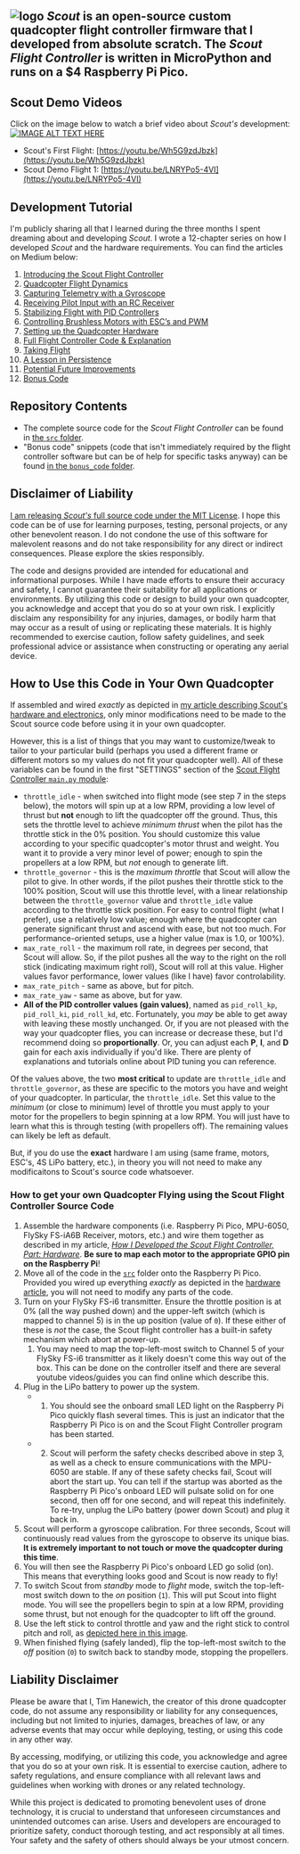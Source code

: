 ![logo](https://i.imgur.com/X2tfDfO.jpg)
*Scout* is an open-source custom quadcopter flight controller firmware that I developed from absolute scratch. The *Scout Flight Controller* is written in MicroPython and runs on a $4 Raspberry Pi Pico.
-----

## Scout Demo Videos
Click on the image below to watch a brief video about *Scout's* development:
[![IMAGE ALT TEXT HERE](https://i.imgur.com/iNZ74vi.png)](https://www.youtube.com/watch?v=mbrcnaByMyo)

- Scout's First Flight: [https://youtu.be/Wh5G9zdJbzk](https://youtu.be/Wh5G9zdJbzk)
- Scout Demo Flight 1: [https://youtu.be/LNRYPo5-4VI](https://youtu.be/LNRYPo5-4VI)

## Development Tutorial
I'm publicly sharing all that I learned during the three months I spent dreaming about and developing *Scout*. I wrote a 12-chapter series on how I developed *Scout* and the hardware requirements. You can find the articles on Medium below:
1. [Introducing the Scout Flight Controller](https://medium.com/@timhanewich/my-greatest-engineering-accomplishment-the-scout-flight-controller-d8937fb45b24)
2. [Quadcopter Flight Dynamics](https://timhanewich.medium.com/how-i-developed-the-scout-flight-controller-part-1-quadcopter-flight-dynamics-400af73d21db)
3. [Capturing Telemetry with a Gyroscope](https://timhanewich.medium.com/how-i-developed-the-scout-flight-controller-part-2-gyroscope-telemetry-91f40b76d0f9)
4. [Receiving Pilot Input with an RC Receiver](https://timhanewich.medium.com/how-i-developed-the-scout-flight-controller-part-3-receiving-control-inputs-via-an-rc-receiver-afb4fa5183f5)
5. [Stabilizing Flight with PID Controllers](https://timhanewich.medium.com/how-i-developed-the-scout-flight-controller-part-4-stabilizing-flight-with-pid-controllers-1e945577a9aa)
6. [Controlling Brushless Motors with ESC’s and PWM](https://timhanewich.medium.com/how-i-developed-the-scout-flight-controller-part-5-controlling-brushless-motors-with-escs-and-2529606bfdc5)
7. [Setting up the Quadcopter Hardware](https://timhanewich.medium.com/how-i-developed-the-scout-flight-controller-part-6-hardware-9f7e77acf874)
8. [Full Flight Controller Code & Explanation](https://timhanewich.medium.com/how-i-developed-the-scout-flight-controller-part-7-full-flight-controller-code-4269c83b3b48)
9. [Taking Flight](https://timhanewich.medium.com/how-i-developed-the-scout-flight-controller-part-8-taking-flight-c6e41d587d8a)
10. [A Lesson in Persistence](https://timhanewich.medium.com/how-i-developed-the-scout-flight-controller-part-9-a-lesson-in-persistence-b969ea330436)
11. [Potential Future Improvements](https://medium.com/@timhanewich/how-i-developed-the-scout-flight-controller-part-10-future-improvements-ae1957f81f76)
12. [Bonus Code](https://timhanewich.medium.com/how-i-developed-the-scout-flight-controller-part-11-bonus-code-b6bd4f18de64)

## Repository Contents
- The complete source code for the *Scout Flight Controller* can be found in [the `src` folder](./src/).
- "Bonus code" snippets (code that isn't immediately required by the flight controller software but can be of help for specific tasks anyway) can be found [in the `bonus_code` folder](./bonus_code/).

## Disclaimer of Liability
[I am releasing *Scout's* full source code under the MIT License](license.md). I hope this code can be of use for learning purposes, testing, personal projects, or any other benevolent reason. I do not condone the use of this software for malevolent reasons and do not take responsibility for any direct or indirect consequences. Please explore the skies responsibly.

The code and designs provided are intended for educational and informational purposes. While I have made efforts to ensure their accuracy and safety, I cannot guarantee their suitability for all applications or environments. By utilizing this code or design to build your own quadcopter, you acknowledge and accept that you do so at your own risk. I explicitly disclaim any responsibility for any injuries, damages, or bodily harm that may occur as a result of using or replicating these materials. It is highly recommended to exercise caution, follow safety guidelines, and seek professional advice or assistance when constructing or operating any aerial device.

## How to Use this Code in Your Own Quadcopter
If assembled and wired *exactly* as depicted in [my article describing Scout's hardware and electronics](https://timhanewich.medium.com/how-i-developed-the-scout-flight-controller-part-6-hardware-9f7e77acf874), only minor modifications need to be made to the Scout source code before using it in your own quadcopter.

However, this is a list of things that you may want to customize/tweak to tailor to your particular build (perhaps you used a different frame or different motors so my values do not fit your quadcopter well). All of these variables can be found in the first "SETTINGS" section of the [Scout Flight Controller `main.py` module](./src/main.py):
- `throttle_idle` - when switched into flight mode (see step 7 in the steps below), the motors will spin up at a low RPM, providing a low level of thrust but **not** enough to lift the quadcopter off the ground. Thus, this sets the throttle level to achieve *minimum thrust* when the pilot has the throttle stick in the 0% position. You should customize this value according to your specific quadcopter's motor thrust and weight. You want it to provide a very minor level of power; enough to spin the propellers at a low RPM, but *not* enough to generate lift.
- `throttle_governor` - this is the *maximum throttle* that Scout will allow the pilot to give. In other words, if the pilot pushes their throttle stick to the 100% position, Scout will use this throttle level, with a linear relationship between the `throttle_governor` value and `throttle_idle` value according to the throttle stick position. For easy to control flight (what I prefer), use a relatively low value; enough where the quadcopter can generate significant thrust and ascend with ease, but not too much. For performance-oriented setups, use a higher value (max is 1.0, or 100%).
- `max_rate_roll` - the maximum roll rate, in degrees per second, that Scout will allow. So, if the pilot pushes all the way to the right on the roll stick (indicating maximum right roll), Scout will roll at this value. Higher values favor performance, lower values (like I have) favor controlability. 
- `max_rate_pitch` - same as above, but for pitch.
- `max_rate_yaw` - same as above, but for yaw.
- **All of the PID controller values (gain values)**, named as `pid_roll_kp`, `pid_roll_ki`, `pid_roll_kd`, etc. Fortunately, you *may* be able to get away with leaving these mostly unchanged. Or, if you are not pleased with the way your quadcopter flies, you can increase or decrease these, but I'd recommend doing so **proportionally**. Or, you can adjust each **P**, **I**, and **D** gain for each axis individually if you'd like. There are plenty of explanations and tutorials online about PID tuning you can reference. 

Of the values above, the two **most critical** to update are `throttle_idle` and `throttle_governor`, as these are specific to the motors you have and weight of your quadcopter. In particular, the `throttle_idle`. Set this value to the *minimum* (or close to minimum) level of throttle you must apply to your motor for the propellers to begin spinning at a low RPM. You will just have to learn what this is through testing (with propellers off). The remaining values can likely be left as default.

But, if you do use the **exact** hardware I am using (same frame, motors, ESC's, 4S LiPo battery, etc.), in theory you will not need to make any modificaitons to Scout's source code whatsoever.

### How to get your own Quadcopter Flying using the Scout Flight Controller Source Code
1. Assemble the hardware components (i.e. Raspberry Pi Pico, MPU-6050,  FlySky FS-iA6B Receiver, motors, etc.) and wire them together as described in my article, [*How I Developed the Scout Flight Controller, Part: Hardware*](https://timhanewich.medium.com/how-i-developed-the-scout-flight-controller-part-6-hardware-9f7e77acf874). **Be sure to map each motor to the appropriate GPIO pin on the Raspberry Pi**!
2. Move all of the code in the [`src`](./src/) folder onto the Raspberry Pi Pico. Provided you wired up everything *exactly* as depicted in the [hardware article](https://timhanewich.medium.com/how-i-developed-the-scout-flight-controller-part-6-hardware-9f7e77acf874), you will not need to modify any parts of the code.
3. Turn on your FlySky FS-i6 transmitter. Ensure the throttle position is at 0% (all the way pushed down) and the upper-left switch (which is mapped to channel 5) is in the up position (value of `0`). If these either of these is *not* the case, the Scout flight controller has a built-in safety mechanism which abort at power-up.
    1. You may need to map the top-left-most switch to Channel 5 of your FlySky FS-i6 transmitter as it likely doesn't come this way out of the box. This can be done on the controller itself and there are several youtube videos/guides you can find online which describe this.
4. Plug in the LiPo battery to power up the system.
    - 1. You should see the onboard small LED light on the Raspberry Pi Pico quickly flash several times. This is just an indicator that the Raspberry Pi Pico is on and the Scout Flight Controller program has been started.
    - 2. Scout will perform the safety checks described above in step 3, as well as a check to ensure communications with the MPU-6050 are stable. If any of these safety checks fail, Scout will abort the start up. You can tell if the startup was aborted as the Raspberry Pi Pico's onboard LED will pulsate solid on for one second, then off for one second, and will repeat this indefinitely. To re-try, unplug the LiPo battery (power down Scout) and plug it back in. 
5. Scout will perform a gyroscope calibration. For three seconds, Scout will continuously read values from the gyroscope to observe its unique bias. **It is extremely important to not touch or move the quadcopter during this time**. 
6. You will then see the Raspberry Pi Pico's onboard LED go solid (on). This means that everything looks good and Scout is now ready to fly!
7. To switch Scout from *standby* mode to *flight* mode, switch the top-left-most switch down to the *on* position (`1`). This will put Scout into flight mode. You will see the propellers begin to spin at a low RPM, providing some thrust, but not enough for the quadcopter to lift off the ground.
8. Use the left stick to control throttle and yaw and the right stick to control pitch and roll, as [depicted here in this image](https://miro.medium.com/v2/resize:fit:700/0*-TObP3eRAyH7Rs3Y.png).
9. When finished flying (safely landed), flip the top-left-most switch to the *off* position (`0`) to switch back to standby mode, stopping the propellers.


## Liability Disclaimer
Please be aware that I, Tim Hanewich, the creator of this drone quadcopter code, do not assume any responsibility or liability for any consequences, including but not limited to injuries, damages, breaches of law, or any adverse events that may occur while deploying, testing, or using this code in any other way.

By accessing, modifying, or utilizing this code, you acknowledge and agree that you do so at your own risk. It is essential to exercise caution, adhere to safety regulations, and ensure compliance with all relevant laws and guidelines when working with drones or any related technology.

While this project is dedicated to promoting benevolent uses of drone technology, it is crucial to understand that unforeseen circumstances and unintended outcomes can arise. Users and developers are encouraged to prioritize safety, conduct thorough testing, and act responsibly at all times. Your safety and the safety of others should always be your utmost concern.
